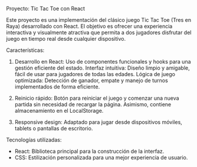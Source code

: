 Proyecto: Tic Tac Toe con React

Este proyecto es una implementación del clásico juego Tic Tac Toe (Tres en Raya) desarrollado con React. El objetivo es ofrecer una experiencia interactiva y visualmente atractiva que permita a dos jugadores disfrutar del juego en tiempo real desde cualquier dispositivo.

Características:
1) Desarrollo en React: Uso de componentes funcionales y hooks para una gestión eficiente del estado.
Interfaz intuitiva: Diseño limpio y amigable, fácil de usar para jugadores de todas las edades.
Lógica de juego optimizada: Detección de ganador, empate y manejo de turnos implementados de forma eficiente.

2) Reinicio rápido: Botón para reiniciar el juego y comenzar una nueva partida sin necesidad de recargar la página. Asimismo, contiene almacenamiento en el LocalStorage.

3) Responsive design: Adaptado para jugar desde dispositivos móviles, tablets o pantallas de escritorio.


Tecnologías utilizadas:

- React: Biblioteca principal para la construcción de la interfaz.
- CSS: Estilización personalizada para una mejor experiencia de usuario.